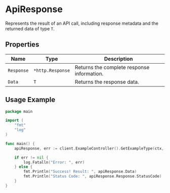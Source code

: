 
# ApiResponse

Represents the result of an API call, including response metadata and the returned data of type `T`.

## Properties

| Name | Type | Description |
|  --- | --- | --- |
| `Response` | `*http.Response` | Returns the complete response information. |
| `Data` | `T` | Returns the response data. |

## Usage Example

```go
package main

import (
    "fmt"
    "log"
)

func main() {
    apiResponse, err := client.ExampleController().GetExampleType(ctx, body)

    if err != nil {
        log.Fatalln("Error: ", err)
    } else {
        fmt.Println("Success! Result: ", apiResponse.Data)
        fmt.Println("Status Code: ", apiResponse.Response.StatusCode)
    }
}
```

